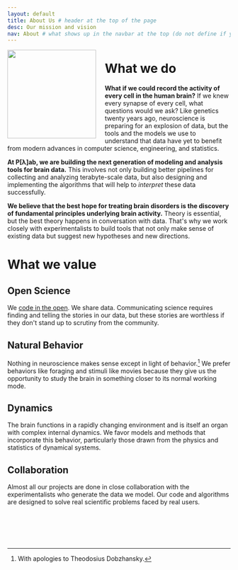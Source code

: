 ```yaml
---
layout: default
title: About Us # header at the top of the page
desc: Our mission and vision
nav: About # what shows up in the navbar at the top (do not define if you don't want page in the navbar)
---
```


<img src="/images/plab_hex_icon_gray.png" style="float:left; margin-right: 20px; margin-bottom: 10px" width="200px">

# What we do

**What if we could record the activity of every cell in the human brain?** If we knew every synapse of every cell, what questions would we ask? Like genetics twenty years ago, neuroscience is preparing for an explosion of data, but the tools and the models we use to understand that data have yet to benefit from modern advances in computer science, engineering, and statistics.

**At P[&lambda;]ab, we are building the next generation of modeling and analysis tools for brain data.** This involves not only building better pipelines for collecting and analyzing terabyte-scale data, but also designing and implementing the algorithms that will help to *interpret* these data successfully.

**We believe that the best hope for treating brain disorders is the discovery of fundamental principles underlying brain activity.** Theory is essential, but the best theory happens in conversation with data. That's why we work closely with experimentalists to build tools that not only make sense of existing data but suggest new hypotheses and new directions.


# What we value

## Open Science
We [code in the open](https://github.com/pearsonlab). We share data. Communicating science requires finding and telling the stories in our data, but these stories are worthless if they don't stand up to scrutiny from the community.

## Natural Behavior
Nothing in neuroscience makes sense except in light of behavior.[^1] We prefer behaviors like foraging and stimuli like movies because they give us the opportunity to study the brain in something closer to its normal working mode.

## Dynamics
The brain functions in a rapidly changing environment and is itself an organ with complex internal dynamics. We favor models and methods that incorporate this behavior, particularly those drawn from the physics and statistics of dynamical systems.

## Collaboration 
Almost all our projects are done in close collaboration with the experimentalists who generate the data we model. Our code and algorithms are designed to solve real scientific problems faced by real users.


<br><br>
<br><br>



[^1]: With apologies to Theodosius Dobzhansky.
